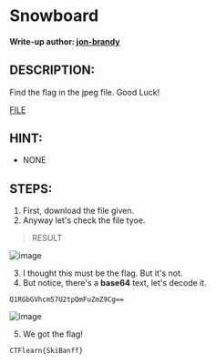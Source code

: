 # Snowboard
#### Write-up author: [jon-brandy](https://github.com/jon-brandy)
## DESCRIPTION:
Find the flag in the jpeg file. Good Luck!

[FILE](https://github.com/Bread-Yolk/ctflearnwu/blob/3a595dab2b8f3c1970096f4afde084fa862f3369/Assets/Forensic/Snowboard/Snowboard.jpg)

## HINT:
- NONE

## STEPS:
1. First, download the file given.
2. Anyway let's check the file tyoe.

> RESULT

![image](https://user-images.githubusercontent.com/70703371/193033079-15666475-1a1d-4313-b497-050f9cae08d7.png)


3. I thought this must be the flag. But it's not.
4. But notice, there's a **base64** text, let's decode it.

```
Q1RGbGVhcm57U2tpQmFuZmZ9Cg==
```

![image](https://user-images.githubusercontent.com/70703371/193033910-3e4b0864-d2ec-41d6-9b45-cff97bb67606.png)


5. We got the flag!

```
CTFlearn{SkiBanff}
```
